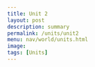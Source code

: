 ```yaml
---
title: Unit 2
layout: post
description: summary
permalink: /units/unit2
menu: nav/world/units.html
image: 
tags: [Units]
---
```



